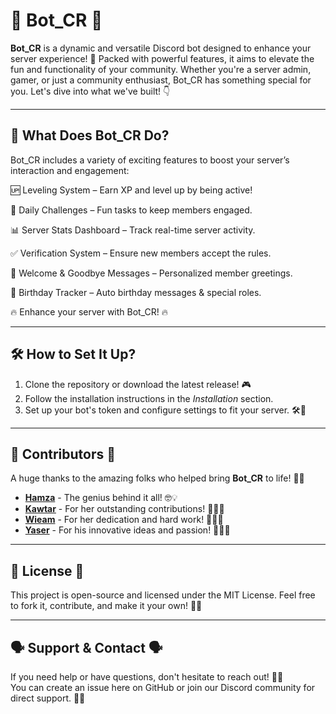 
# 🤖 **Bot_CR** 🤖

**Bot_CR** is a dynamic and versatile Discord bot designed to enhance your server experience! 🚀 Packed with powerful features, it aims to elevate the fun and functionality of your community. Whether you're a server admin, gamer, or just a community enthusiast, Bot_CR has something special for you. Let's dive into what we've built! 👇

---

## 📜 **What Does Bot_CR Do?**

Bot_CR includes a variety of exciting features to boost your server’s interaction and engagement:

🆙 Leveling System – Earn XP and level up by being active! 

🎯 Daily Challenges – Fun tasks to keep members engaged.

📊 Server Stats Dashboard – Track real-time server activity.

✅ Verification System – Ensure new members accept the rules.

👋 Welcome & Goodbye Messages – Personalized member greetings.

🎂 Birthday Tracker – Auto birthday messages & special roles.

🔥 Enhance your server with Bot_CR! 🔥

---

## 🛠️ **How to Set It Up?**

1. Clone the repository or download the latest release! 🎮  
2. Follow the installation instructions in the *Installation* section.
3. Set up your bot's token and configure settings to fit your server. 🛠️🔧

---

## 🌟 **Contributors** 🌟

A huge thanks to the amazing folks who helped bring **Bot_CR** to life! 👏✨

- **[Hamza](https://github.com/Yasahiru)** - The genius behind it all! 🤓💡
- **[Kawtar](https://github.com/ELGADDIxKawtar)** - For her outstanding contributions! 🧑‍💻🌟
- **[Wieam](https://github.com/wieam-ar)** - For her dedication and hard work! 🧑‍💻💪
- **[Yaser](https://github.com/0yaser0)** - For his innovative ideas and passion! 🧑‍💻🔥

---

## 📝 **License** 📝

This project is open-source and licensed under the MIT License. Feel free to fork it, contribute, and make it your own! 🔄📜

---

## 🗣️ **Support & Contact** 🗣️

If you need help or have questions, don't hesitate to reach out! 💬✨  
You can create an issue here on GitHub or join our Discord community for direct support. 🙌💬

